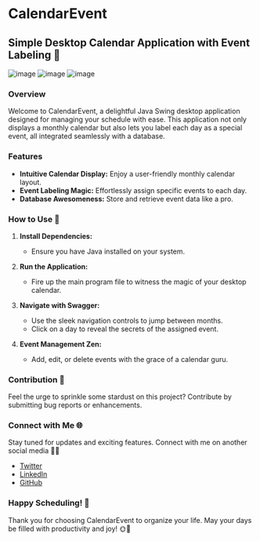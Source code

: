 # CalendarEvent

## Simple Desktop Calendar Application with Event Labeling 📅
![image](https://github.com/auriorajaa/CalendarEvent/assets/108510729/dbdc2818-08e6-4329-8a1e-b95340cf4d76)
![image](https://github.com/auriorajaa/CalendarEvent/assets/108510729/3d08702f-40dc-4694-a765-9d225984159e)
![image](https://github.com/auriorajaa/CalendarEvent/assets/108510729/4f4babf8-05d1-445d-98ab-0e343e4f36a6)

### Overview

Welcome to CalendarEvent, a delightful Java Swing desktop application designed for managing your schedule with ease. This application not only displays a monthly calendar but also lets you label each day as a special event, all integrated seamlessly with a database.

### Features

- **Intuitive Calendar Display:** Enjoy a user-friendly monthly calendar layout.
- **Event Labeling Magic:** Effortlessly assign specific events to each day.
- **Database Awesomeness:** Store and retrieve event data like a pro.

### How to Use 🚀

1. **Install Dependencies:**
   - Ensure you have Java installed on your system.

2. **Run the Application:**
   - Fire up the main program file to witness the magic of your desktop calendar.

3. **Navigate with Swagger:**
   - Use the sleek navigation controls to jump between months.
   - Click on a day to reveal the secrets of the assigned event.

4. **Event Management Zen:**
   - Add, edit, or delete events with the grace of a calendar guru.

### Contribution 🤝

Feel the urge to sprinkle some stardust on this project? Contribute by submitting bug reports or enhancements.

### Connect with Me 🌐

Stay tuned for updates and exciting features. Connect with me on another social media 🌈✨

- [Twitter](https://twitter.com/hendrianoko)
- [LinkedIn](https://www.linkedin.com/in.auriorajaa)
- [GitHub](https://github.com/auriorajaa)

### Happy Scheduling! 🌟

Thank you for choosing CalendarEvent to organize your life. May your days be filled with productivity and joy! 🌞💼
